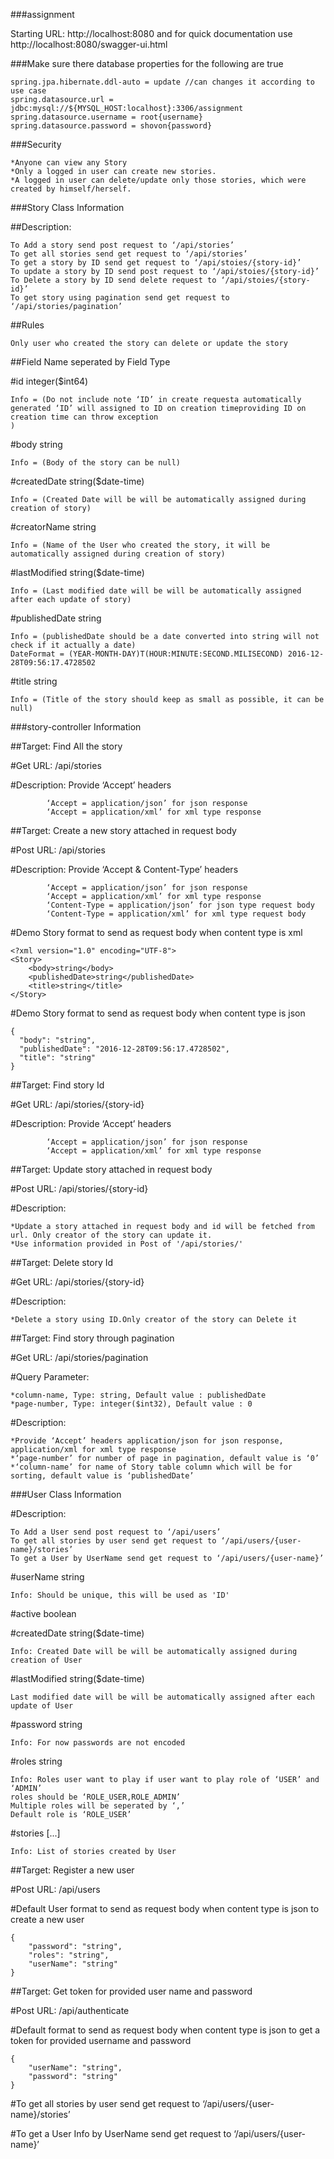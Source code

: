 ###assignment

Starting URL: http://localhost:8080 and for quick documentation use http://localhost:8080/swagger-ui.html

###Make sure there database properties for the following are true

    spring.jpa.hibernate.ddl-auto = update //can changes it according to use case
    spring.datasource.url = jdbc:mysql://${MYSQL_HOST:localhost}:3306/assignment
    spring.datasource.username = root{username}
    spring.datasource.password = shovon{password}
    

###Security

    *Anyone can view any Story
    *Only a logged in user can create new stories.
    *A logged in user can delete/update only those stories, which were created by himself/herself.

###Story Class Information

##Description:	

    To Add a story send post request to ‘/api/stories’
    To get all stories send get request to ‘/api/stories’
    To get a story by ID send get request to ‘/api/stoies/{story-id}’
    To update a story by ID send post request to ‘/api/stoies/{story-id}’
    To Delete a story by ID send delete request to ‘/api/stoies/{story-id}’
    To get story using pagination send get request to ‘/api/stories/pagination’
    

##Rules

    Only user who created the story can delete or update the story

##Field Name seperated by Field Type

#id	integer($int64)

    Info = (Do not include note ‘ID’ in create requesta automatically 
    generated ‘ID’ will assigned to ID on creation timeproviding ID on creation time can throw exception
    )

#body	string

    Info = (Body of the story can be null)

#createdDate	string($date-time)

    Info = (Created Date will be will be automatically assigned during creation of story)

#creatorName	string

    Info = (Name of the User who created the story, it will be automatically assigned during creation of story) 

#lastModified	string($date-time) 

    Info = (Last modified date will be will be automatically assigned after each update of story)

#publishedDate	string 

    Info = (publishedDate should be a date converted into string will not check if it actually a date)
    DateFormat = (YEAR-MONTH-DAY)T(HOUR:MINUTE:SECOND.MILISECOND) 2016-12-28T09:56:17.4728502

#title	string 

    Info = (Title of the story should keep as small as possible, it can be null)



###story-controller Information

##Target: Find All the story

#Get URL: /api/stories 

#Description: Provide ‘Accept’ headers 

            ‘Accept = application/json’ for json response
            ‘Accept = application/xml’ for xml type response
            
            
##Target: Create a new story attached in request body 

#Post URL: /api/stories

#Description: Provide ‘Accept & Content-Type’ headers 

            ‘Accept = application/json’ for json response
            ‘Accept = application/xml’ for xml type response
            ‘Content-Type = application/json’ for json type request body
            ‘Content-Type = application/xml’ for xml type request body     

#Demo Story format to send as request body when content type is xml

    <?xml version="1.0" encoding="UTF-8">
    <Story>
        <body>string</body>
        <publishedDate>string</publishedDate>
        <title>string</title>
    </Story>

#Demo Story format to send as request body when content type is json

    {
      "body": "string", 
      "publishedDate": "2016-12-28T09:56:17.4728502",
      "title": "string"
    }

##Target: Find story Id

#Get URL: /api/stories/{story-id}

#Description: Provide ‘Accept’ headers 

            ‘Accept = application/json’ for json response
            ‘Accept = application/xml’ for xml type response
            
##Target: Update story attached in request body  

#Post URL: /api/stories/{story-id}

#Description: 

    *Update a story attached in request body and id will be fetched from url. Only creator of the story can update it.
    *Use information provided in Post of '/api/stories/'

##Target: Delete story Id

#Get URL: /api/stories/{story-id}

#Description:

    *Delete a story using ID.Only creator of the story can Delete it
    

##Target: Find story through pagination

#Get URL: /api/stories/pagination

#Query Parameter:

    *column-name, Type: string, Default value : publishedDate
    *page-number, Type: integer($int32), Default value : 0
    
#Description:

    *Provide ‘Accept’ headers application/json for json response, application/xml for xml type response  
    *‘page-number’ for number of page in pagination, default value is ‘0’
    *‘column-name’ for name of Story table column which will be for sorting, default value is ‘publishedDate’
    
###User Class Information

#Description:

    To Add a User send post request to ‘/api/users’
    To get all stories by user send get request to ‘/api/users/{user-name}/stories’
    To get a User by UserName send get request to ‘/api/users/{user-name}’

#userName	string

    Info: Should be unique, this will be used as 'ID'        

#active	boolean

#createdDate	string($date-time)

    Info: Created Date will be will be automatically assigned during creation of User

#lastModified	string($date-time)

    Last modified date will be will be automatically assigned after each update of User

#password	string

    Info: For now passwords are not encoded 

#roles	string

    Info: Roles user want to play if user want to play role of ‘USER’ and ‘ADMIN’
    roles should be ‘ROLE_USER,ROLE_ADMIN’
    Multiple roles will be seperated by ‘,’
    Default role is ‘ROLE_USER’

#stories	[...]

    Info: List of stories created by User

##Target: Register a new user

#Post URL: /api/users

#Default User format to send as request body when content type is json to create a new user

    {
        "password": "string",
        "roles": "string",
        "userName": "string"
    }


##Target: Get token for provided user name and password

#Post URL: /api/authenticate

#Default format to send as request body when content type is json to get a token for provided username and password

    {
        "userName": "string",
        "password": "string"
    }
  
#To get all stories by user send get request to ‘/api/users/{user-name}/stories’

#To get a User Info by UserName send get request to ‘/api/users/{user-name}’
